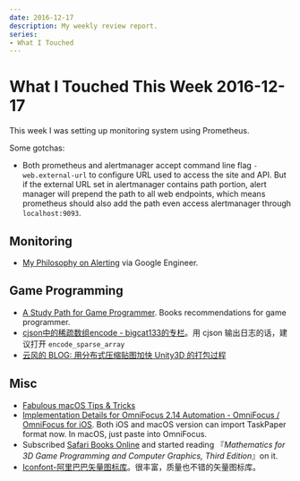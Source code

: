 ```yaml
---
date: 2016-12-17
description: My weekly review report.
series:
- What I Touched
---
```


# What I Touched This Week 2016-12-17


This week I was setting up monitoring system using Prometheus.

Some gotchas:

- Both prometheus and alertmanager accept command line flag `-web.external-url` to configure URL used to access the site and API. But if the external URL set in alertmanager contains path portion, alert manager will prepend the path to all web endpoints, which means prometheus should also add the path even access alertmanager through `localhost:9093`.

<!--more-->

## Monitoring

- [My Philosophy on Alerting][1] via Google Engineer.

## Game Programming

- [A Study Path for Game Programmer][2]. Books recommendations for game programmer.
- [cjson中的稀疏数组encode - bigcat133的专栏][3]。用 cjson 输出日志的话，建议打开 `encode_sparse_array`
 - [云风的 BLOG: 用分布式压缩贴图加快 Unity3D 的打包过程][4]

## Misc

- [Fabulous macOS Tips & Tricks][5]
- [Implementation Details for OmniFocus 2.14 Automation - OmniFocus / OmniFocus for iOS][6]. Both iOS and macOS version can import TaskPaper format now. In macOS, just paste into OmniFocus.
- Subscribed [Safari Books Online][7] and started reading 『_Mathematics for 3D Game Programming and Computer Graphics, Third Edition_』on it.
- [Iconfont-阿里巴巴矢量图标库][8]。很丰富，质量也不错的矢量图标库。

[1]:    https://docs.google.com/document/d/199PqyG3UsyXlwieHaqbGiWVa8eMWi8zzAn0YfcApr8Q/edit
[2]:    https://github.com/miloyip/game-programmer
[3]:    http://blog.csdn.net/bigcat133/article/details/46374357
[4]:    http://blog.codingnow.com/2016/12/unity3d_remote_pvrtextool.html
[5]:    https://blog.sindresorhus.com/macos-tips-tricks-13046cf377f8#.q1sqp8ig7
[6]:    https://discourse.omnigroup.com/t/implementation-details-for-omnifocus-2-14-automation/24179
[7]:    https://www.safaribooksonline.com
[8]:    http://www.iconfont.cn/plus
